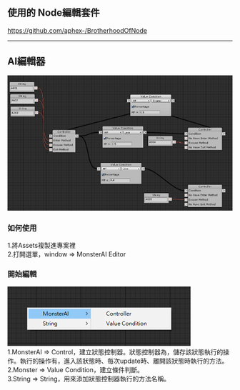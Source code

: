 ## 使用的 Node編輯套件
https://github.com/aphex-/BrotherhoodOfNode

----------------------------------------------------------------------------------------

## AI編輯器
![Image](https://raw.githubusercontent.com/apperdog/EditorMonsterAI/master/show.png)



### 如何使用
1.將Assets複製進專案裡
<br>2.打開選單，window => MonsterAI Editor</br>



### 開始編輯
![Image](https://github.com/apperdog/EditorMonsterAI/blob/master/show2.png)
<br>1.MonsterAI => Control，建立狀態控制器。狀態控制器為，儲存該狀態執行的操作。執行的操作有，進入該狀態時、每次update時、離開該狀態時執行的方法。</br>
2.Monster => Value Condition，建立條件判斷。
<br>3.String => String，用來添加狀態控制器執行的方法名稱。</br>
